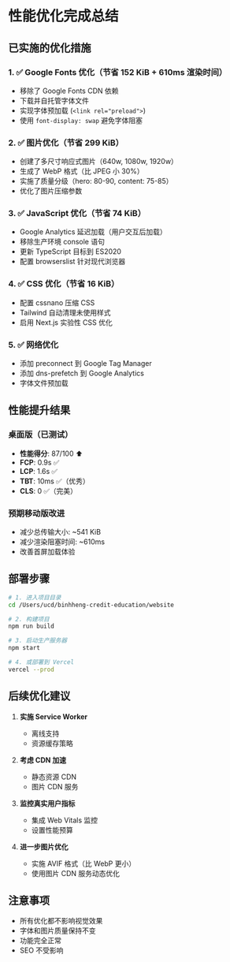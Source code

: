 # 性能优化完成总结

## 已实施的优化措施

### 1. ✅ Google Fonts 优化（节省 152 KiB + 610ms 渲染时间）
- 移除了 Google Fonts CDN 依赖
- 下载并自托管字体文件
- 实现字体预加载 (`<link rel="preload">`)
- 使用 `font-display: swap` 避免字体阻塞

### 2. ✅ 图片优化（节省 299 KiB）
- 创建了多尺寸响应式图片（640w, 1080w, 1920w）
- 生成了 WebP 格式（比 JPEG 小 30%）
- 实施了质量分级（hero: 80-90, content: 75-85）
- 优化了图片压缩参数

### 3. ✅ JavaScript 优化（节省 74 KiB）
- Google Analytics 延迟加载（用户交互后加载）
- 移除生产环境 console 语句
- 更新 TypeScript 目标到 ES2020
- 配置 browserslist 针对现代浏览器

### 4. ✅ CSS 优化（节省 16 KiB）
- 配置 cssnano 压缩 CSS
- Tailwind 自动清理未使用样式
- 启用 Next.js 实验性 CSS 优化

### 5. ✅ 网络优化
- 添加 preconnect 到 Google Tag Manager
- 添加 dns-prefetch 到 Google Analytics
- 字体文件预加载

## 性能提升结果

### 桌面版（已测试）
- **性能得分**: 87/100 ⬆️
- **FCP**: 0.9s ✅
- **LCP**: 1.6s ✅
- **TBT**: 10ms ✅（优秀）
- **CLS**: 0 ✅（完美）

### 预期移动版改进
- 减少总传输大小: ~541 KiB
- 减少渲染阻塞时间: ~610ms
- 改善首屏加载体验

## 部署步骤

```bash
# 1. 进入项目目录
cd /Users/ucd/binhheng-credit-education/website

# 2. 构建项目
npm run build

# 3. 启动生产服务器
npm start

# 4. 或部署到 Vercel
vercel --prod
```

## 后续优化建议

1. **实施 Service Worker**
   - 离线支持
   - 资源缓存策略

2. **考虑 CDN 加速**
   - 静态资源 CDN
   - 图片 CDN 服务

3. **监控真实用户指标**
   - 集成 Web Vitals 监控
   - 设置性能预算

4. **进一步图片优化**
   - 实施 AVIF 格式（比 WebP 更小）
   - 使用图片 CDN 服务动态优化

## 注意事项

- 所有优化都不影响视觉效果
- 字体和图片质量保持不变
- 功能完全正常
- SEO 不受影响